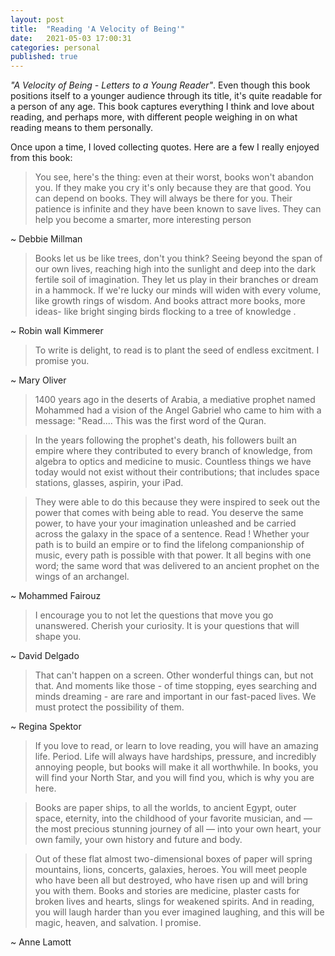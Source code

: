 ```yaml
---
layout: post
title:  "Reading 'A Velocity of Being'"
date:   2021-05-03 17:00:31
categories: personal
published: true
---
```


<i>"A Velocity of Being - Letters to a Young Reader"</i>. Even though this book positions itself to a younger audience through its title, it's quite readable for a person of any age. This book captures everything I think and love about reading, and perhaps more, with different people weighing in on what reading means to them personally.

<p>Once upon a time, I loved collecting quotes. Here are a few I really enjoyed from this book:</p>

> You see, here's the thing: even at their worst, books won't abandon you. If they make you cry it's only because they are that good. You can depend on books. They will always be there for you. Their patience is infinite and they have been
known to save lives. They can help you become a smarter, more interesting person

~ Debbie Millman

> Books let us be like trees, don't you think? Seeing beyond the span of our own lives, reaching high into the sunlight and deep into the dark fertile soil of imagination. They let us play in their branches or dream in a hammock. If we're lucky our minds will widen with every volume, like growth rings of wisdom. And books attract more books, more ideas- like bright singing birds flocking to a tree of knowledge .

~ Robin wall Kimmerer 

> To write is delight, to read is to plant the seed of endless excitment. I promise you.

~ Mary Oliver

> 1400 years ago in the deserts of Arabia, a mediative prophet named Mohammed had a vision of the Angel Gabriel who came to him with a message: "Read.... This was the first word of the Quran. 

> In the years following the prophet's death, his followers built an empire where they contributed to every branch of knowledge, from algebra to optics and medicine to music. Countless things we have today would not exist without their contributions; that includes space stations, glasses, aspirin, your iPad. 

> They were able to do this because they were inspired to seek out the power that comes with being able to read. You deserve the same power, to have your your imagination unleashed and be carried across the galaxy in the space of a sentence. Read ! Whether your path is to build an empire or to find the lifelong companionship of music, every path is possible with that power. It all begins with one word; the same word that was delivered to an ancient prophet on the wings of an archangel.

~ Mohammed Fairouz

> I encourage you to not let the questions that move you go unanswered. Cherish your curiosity. It is your questions that will shape you.

~ David Delgado

> That can't happen on a screen. Other wonderful things can, but not that. And moments like those - of time stopping, eyes searching and minds dreaming - are rare and important in our fast-paced lives. We must protect the possibility of them.

~ Regina Spektor

> If you love to read, or learn to love reading, you will have an amazing life. Period. Life will always have hardships, pressure, and incredibly annoying people, but books will make it all worthwhile. In books, you will find your North Star, and you will find you, which is why you are here.

> Books are paper ships, to all the worlds, to ancient Egypt, outer space, eternity, into the childhood of your favorite musician, and — the most precious stunning journey of all — into your own heart, your own family, your own history and future and body.

> Out of these flat almost two-dimensional boxes of paper will spring mountains, lions, concerts, galaxies, heroes. You will meet people who have been all but destroyed, who have risen up and will bring you with them. Books and stories are medicine, plaster casts for broken lives and hearts, slings for weakened spirits. And in reading, you will laugh harder than you ever imagined laughing, and this will be magic, heaven, and salvation. I promise.

~ Anne Lamott




